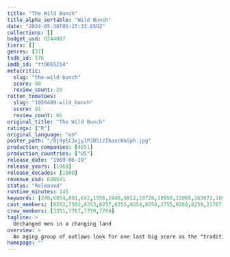 ```yaml
---
title: "The Wild Bunch"
title_alpha_sortable: "Wild Bunch"
date: "2024-05-30T05:15:33.859Z"
collections: []
budget_usd: 6244087
tiers: []
genres: [37]
tsdb_id: 576
imdb_id: "tt0065214"
metacritic:
  slug: "the-wild-bunch"
  score: 98
  review_count: 20
rotten_tomatoes:
  slug: "1059489-wild_bunch"
  score: 91
  review_count: 66
original_title: "The Wild Bunch"
ratings: ["R"]
original_language: "en"
poster_path: "/8j9yEC3xjy1PJDSizIbaxcHaSph.jpg"
production_companies: [4051]
production_countries: ["US"]
release_date: "1969-06-19"
release_years: [1969]
release_decades: [1960]
revenue_usd: 638641
status: "Released"
runtime_minutes: 145
keywords: [240,6054,801,642,1556,2940,9812,10726,10950,13065,163671,189262]
cast_members: [8252,7502,8253,8257,8255,8254,8258,2755,8260,8259,22767,107285,31321,8262,12410,6463,990426,233128,544591,19448,553157,103565]
crew_members: [3351,7767,7770,7768]
tagline: >
  Unchanged men in a changing land
overview: >
  An aging group of outlaws look for one last big score as the "traditional" American West is disappearing around them.
homepage: ""
---
```

